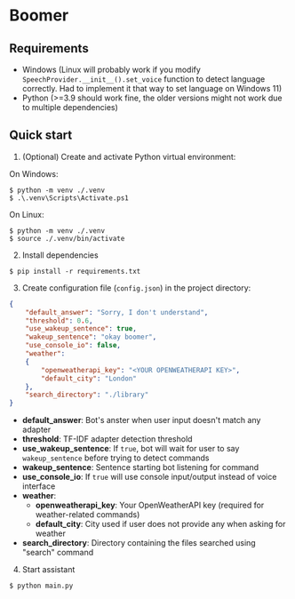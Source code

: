 # Boomer

## Requirements

- Windows (Linux will probably work if you modify ```SpeechProvider.__init__().set_voice``` function to detect language correctly. Had to implement it that way to set language on Windows 11)
- Python (>=3.9 should work fine, the older versions might not work due to multiple dependencies)

## Quick start

1. (Optional) Create and activate Python virtual environment:

On Windows:
```console
$ python -m venv ./.venv
$ .\.venv\Scripts\Activate.ps1
```

On Linux:
```console
$ python -m venv ./.venv
$ source ./.venv/bin/activate
```

2. Install dependencies

```console
$ pip install -r requirements.txt
```

3. Create configuration file (```config.json```) in the project directory:

```json
{
    "default_answer": "Sorry, I don't understand",
    "threshold": 0.6,
    "use_wakeup_sentence": true,
    "wakeup_sentence": "okay boomer",
    "use_console_io": false,
    "weather":
    {
        "openweatherapi_key": "<YOUR OPENWEATHERAPI KEY>",
        "default_city": "London"
    },
    "search_directory": "./library"
}
```

- **default_answer**: Bot's anster when user input doesn't match any adapter
- **threshold**: TF-IDF adapter detection threshold
- **use_wakeup_sentence**: If ```true```, bot will wait for user to say ```wakeup_sentence``` before trying to detect commands 
- **wakeup_sentence**: Sentence starting bot listening for command
- **use_console_io**: If ```true``` will use console input/output instead of voice interface
- **weather**:
    - **openweatherapi_key**: Your OpenWeatherAPI key (required for weather-related commands)
    - **default_city**: City used if user does not provide any when asking for weather
- **search_directory**: Directory containing the files searched using "search" command

4. Start assistant

```console
$ python main.py
```
